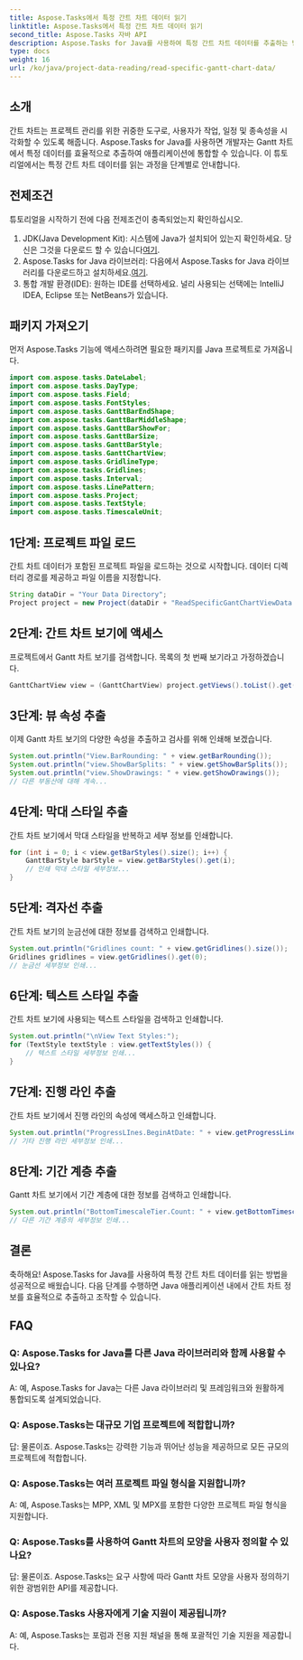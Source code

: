 ```yaml
---
title: Aspose.Tasks에서 특정 간트 차트 데이터 읽기
linktitle: Aspose.Tasks에서 특정 간트 차트 데이터 읽기
second_title: Aspose.Tasks 자바 API
description: Aspose.Tasks for Java를 사용하여 특정 간트 차트 데이터를 추출하는 방법을 알아보세요. Java 애플리케이션에 원활하게 통합하기 위한 단계별 튜토리얼입니다.
type: docs
weight: 16
url: /ko/java/project-data-reading/read-specific-gantt-chart-data/
---
```

## 소개
간트 차트는 프로젝트 관리를 위한 귀중한 도구로, 사용자가 작업, 일정 및 종속성을 시각화할 수 있도록 해줍니다. Aspose.Tasks for Java를 사용하면 개발자는 Gantt 차트에서 특정 데이터를 효율적으로 추출하여 애플리케이션에 통합할 수 있습니다. 이 튜토리얼에서는 특정 간트 차트 데이터를 읽는 과정을 단계별로 안내합니다.
## 전제조건
튜토리얼을 시작하기 전에 다음 전제조건이 충족되었는지 확인하십시오.
1.  JDK(Java Development Kit): 시스템에 Java가 설치되어 있는지 확인하세요. 당신은 그것을 다운로드 할 수 있습니다[여기](https://www.oracle.com/java/technologies/javase-jdk11-downloads.html).
2.  Aspose.Tasks for Java 라이브러리: 다음에서 Aspose.Tasks for Java 라이브러리를 다운로드하고 설치하세요.[여기](https://releases.aspose.com/tasks/java/).
3. 통합 개발 환경(IDE): 원하는 IDE를 선택하세요. 널리 사용되는 선택에는 IntelliJ IDEA, Eclipse 또는 NetBeans가 있습니다.

## 패키지 가져오기
먼저 Aspose.Tasks 기능에 액세스하려면 필요한 패키지를 Java 프로젝트로 가져옵니다.
```java
import com.aspose.tasks.DateLabel;
import com.aspose.tasks.DayType;
import com.aspose.tasks.Field;
import com.aspose.tasks.FontStyles;
import com.aspose.tasks.GanttBarEndShape;
import com.aspose.tasks.GanttBarMiddleShape;
import com.aspose.tasks.GanttBarShowFor;
import com.aspose.tasks.GanttBarSize;
import com.aspose.tasks.GanttBarStyle;
import com.aspose.tasks.GanttChartView;
import com.aspose.tasks.GridlineType;
import com.aspose.tasks.Gridlines;
import com.aspose.tasks.Interval;
import com.aspose.tasks.LinePattern;
import com.aspose.tasks.Project;
import com.aspose.tasks.TextStyle;
import com.aspose.tasks.TimescaleUnit;
```
## 1단계: 프로젝트 파일 로드
간트 차트 데이터가 포함된 프로젝트 파일을 로드하는 것으로 시작합니다. 데이터 디렉터리 경로를 제공하고 파일 이름을 지정합니다.
```java
String dataDir = "Your Data Directory";
Project project = new Project(dataDir + "ReadSpecificGantChartViewData.mpp");
```
## 2단계: 간트 차트 보기에 액세스
프로젝트에서 Gantt 차트 보기를 검색합니다. 목록의 첫 번째 보기라고 가정하겠습니다.
```java
GanttChartView view = (GanttChartView) project.getViews().toList().get(0);
```
## 3단계: 뷰 속성 추출
이제 Gantt 차트 보기의 다양한 속성을 추출하고 검사를 위해 인쇄해 보겠습니다.
```java
System.out.println("View.BarRounding: " + view.getBarRounding());
System.out.println("view.ShowBarSplits: " + view.getShowBarSplits());
System.out.println("view.ShowDrawings: " + view.getShowDrawings());
// 다른 부동산에 대해 계속...
```
## 4단계: 막대 스타일 추출
간트 차트 보기에서 막대 스타일을 반복하고 세부 정보를 인쇄합니다.
```java
for (int i = 0; i < view.getBarStyles().size(); i++) {
    GanttBarStyle barStyle = view.getBarStyles().get(i);
    // 인쇄 막대 스타일 세부정보...
}
```
## 5단계: 격자선 추출
간트 차트 보기의 눈금선에 대한 정보를 검색하고 인쇄합니다.
```java
System.out.println("Gridlines count: " + view.getGridlines().size());
Gridlines gridlines = view.getGridlines().get(0);
// 눈금선 세부정보 인쇄...
```
## 6단계: 텍스트 스타일 추출
간트 차트 보기에 사용되는 텍스트 스타일을 검색하고 인쇄합니다.
```java
System.out.println("\nView Text Styles:");
for (TextStyle textStyle : view.getTextStyles()) {
    // 텍스트 스타일 세부정보 인쇄...
}
```
## 7단계: 진행 라인 추출
간트 차트 보기에서 진행 라인의 속성에 액세스하고 인쇄합니다.
```java
System.out.println("ProgressLInes.BeginAtDate: " + view.getProgressLines().getBeginAtDate());
// 기타 진행 라인 세부정보 인쇄...
```
## 8단계: 기간 계층 추출
Gantt 차트 보기에서 기간 계층에 대한 정보를 검색하고 인쇄합니다.
```java
System.out.println("BottomTimescaleTier.Count: " + view.getBottomTimescaleTier().getCount());
// 다른 기간 계층의 세부정보 인쇄...
```

## 결론
축하해요! Aspose.Tasks for Java를 사용하여 특정 간트 차트 데이터를 읽는 방법을 성공적으로 배웠습니다. 다음 단계를 수행하면 Java 애플리케이션 내에서 간트 차트 정보를 효율적으로 추출하고 조작할 수 있습니다.
## FAQ
### Q: Aspose.Tasks for Java를 다른 Java 라이브러리와 함께 사용할 수 있나요?
A: 예, Aspose.Tasks for Java는 다른 Java 라이브러리 및 프레임워크와 원활하게 통합되도록 설계되었습니다.
### Q: Aspose.Tasks는 대규모 기업 프로젝트에 적합합니까?
답: 물론이죠. Aspose.Tasks는 강력한 기능과 뛰어난 성능을 제공하므로 모든 규모의 프로젝트에 적합합니다.
### Q: Aspose.Tasks는 여러 프로젝트 파일 형식을 지원합니까?
A: 예, Aspose.Tasks는 MPP, XML 및 MPX를 포함한 다양한 프로젝트 파일 형식을 지원합니다.
### Q: Aspose.Tasks를 사용하여 Gantt 차트의 모양을 사용자 정의할 수 있나요?
답: 물론이죠. Aspose.Tasks는 요구 사항에 따라 Gantt 차트 모양을 사용자 정의하기 위한 광범위한 API를 제공합니다.
### Q: Aspose.Tasks 사용자에게 기술 지원이 제공됩니까?
A: 예, Aspose.Tasks는 포럼과 전용 지원 채널을 통해 포괄적인 기술 지원을 제공합니다.